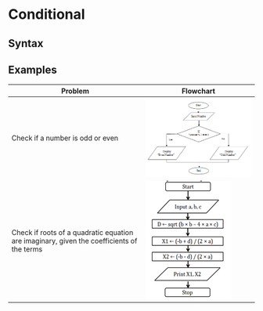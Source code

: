 # Conditional

## Syntax

## Examples

| Problem | Flowchart |
| - | - |
| Check if a number is odd or even | ![](../../images/flowcharts/examples/Odd-even.png) |
| Check if roots of a quadratic equation are imaginary, given the coefficients of the terms | ![](../../images/flowcharts/examples/roots-quadratic.png) |
